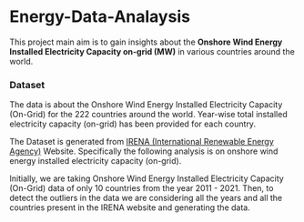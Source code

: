 # Energy-Data-Analaysis

This project main aim is to gain insights about the **Onshore Wind Energy Installed Electricity Capacity on-grid (MW)** in various countries around the world.

### Dataset
The data is about the Onshore Wind Energy Installed Electricity Capacity (On-Grid) for the 222 countries around the world. Year-wise total installed electricity capacity (on-grid) has been provided for each country.

The Dataset is generated from [IRENA (International Renewable Energy Agency)](https://pxweb.irena.org/pxweb/en/IRENASTAT/IRENASTAT__Power%20Capacity%20and%20Generation/ELECCAP_2022_cycle2.px/) Website. Specifically the following analysis is on onshore wind energy installed electricity capacity (on-grid).

Initially, we are taking Onshore Wind Energy Installed Electricity Capacity (On-Grid) data of only 10 countries from the year 2011 - 2021. 
Then, to detect the outliers in the data we are considering all the years and all the countries present in the IRENA website and generating the data.